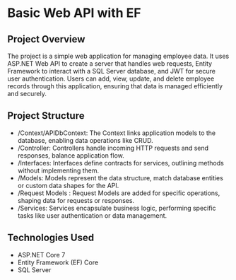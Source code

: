 # Basic Web API with EF

## Project Overview

The project is a simple web application for managing employee data. It uses ASP.NET Web API to create a server that handles web requests, Entity Framework to interact with a SQL Server database, and JWT for secure user authentication. Users can add, view, update, and delete employee records through this application, ensuring that data is managed efficiently and securely.

## Project Structure

- /Context/APIDbContext: The Context links application models to the database, enabling data operations like CRUD.
- /Controller: Controllers handle incoming HTTP requests and send responses, balance application flow.
- /Interfaces: Interfaces define contracts for services, outlining methods without implementing them.
- /Models: Models represent the data structure, match database entities or custom data shapes for the API.
- /Request Models : Request Models are added for specific operations, shaping data for requests or responses.
- /Services: Services encapsulate business logic, performing specific tasks like user authentication or data management.

## Technologies Used

- ASP.NET Core 7
- Entity Framework (EF) Core
- SQL Server
